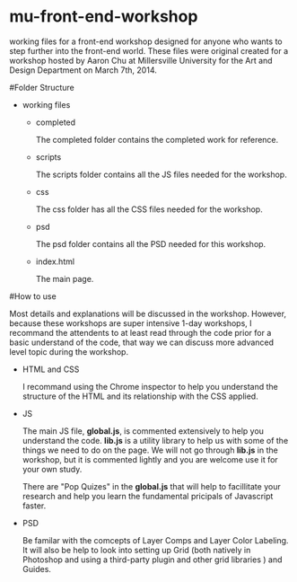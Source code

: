 mu-front-end-workshop
=====================

working files for a front-end workshop designed for anyone who wants to step further into the front-end world. These files were original created for a workshop hosted by Aaron Chu at Millersville University for the Art and Design Department on March 7th, 2014.

#Folder Structure
+ working files
	- completed

		The completed folder contains the completed work for reference.

	- scripts

		The scripts folder contains all the JS files needed for the workshop.

	- css

		The css folder has all the CSS files needed for the workshop.

	- psd

		The psd folder contains all the PSD needed for this workshop.

	- index.html

		The main page.

#How to use
	
Most details and explanations will be discussed in the workshop. However, because these workshops are super intensive 1-day workshops, I recommand the attendents to at least read through the code prior for a basic understand of the code, that way we can discuss more advanced level topic during the workshop. 

+ HTML and CSS

	I recommand using the Chrome inspector to help you understand the structure of the HTML and its relationship with the CSS applied. 

+ JS

	The main JS file, **global.js**, is commented extensively to help you understand the code. **lib.js** is a utility library to help us with some of the things we need to do on the page. We will not go through **lib.js** in the workshop, but it is commented lightly and you are welcome use it for your own study.

	There are "Pop Quizes" in the **global.js** that will help to facillitate your research and help you learn the fundamental pricipals of Javascript faster.

+ PSD
	
	Be familar with the comcepts of Layer Comps and Layer Color Labeling. It will also be help to look into setting up Grid (both natively in Photoshop and using a third-party plugin and other grid libraries ) and Guides.

